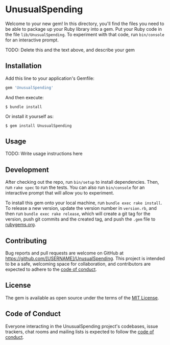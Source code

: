 # UnusualSpending

Welcome to your new gem! In this directory, you'll find the files you need to be able to package up your Ruby library into a gem. Put your Ruby code in the file `lib/UnusualSpending`. To experiment with that code, run `bin/console` for an interactive prompt.

TODO: Delete this and the text above, and describe your gem

## Installation

Add this line to your application's Gemfile:

```ruby
gem 'UnusualSpending'
```

And then execute:

    $ bundle install

Or install it yourself as:

    $ gem install UnusualSpending

## Usage

TODO: Write usage instructions here

## Development

After checking out the repo, run `bin/setup` to install dependencies. Then, run `rake spec` to run the tests. You can also run `bin/console` for an interactive prompt that will allow you to experiment.

To install this gem onto your local machine, run `bundle exec rake install`. To release a new version, update the version number in `version.rb`, and then run `bundle exec rake release`, which will create a git tag for the version, push git commits and the created tag, and push the `.gem` file to [rubygems.org](https://rubygems.org).

## Contributing

Bug reports and pull requests are welcome on GitHub at https://github.com/[USERNAME]/UnusualSpending. This project is intended to be a safe, welcoming space for collaboration, and contributors are expected to adhere to the [code of conduct](https://github.com/[USERNAME]/UnusualSpending/blob/master/CODE_OF_CONDUCT.md).

## License

The gem is available as open source under the terms of the [MIT License](https://opensource.org/licenses/MIT).

## Code of Conduct

Everyone interacting in the UnusualSpending project's codebases, issue trackers, chat rooms and mailing lists is expected to follow the [code of conduct](https://github.com/[USERNAME]/UnusualSpending/blob/master/CODE_OF_CONDUCT.md).

